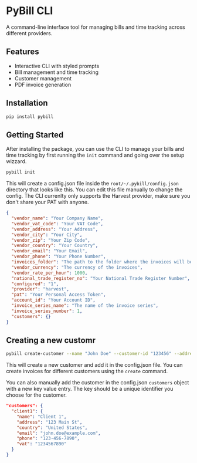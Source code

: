 # PyBill CLI

A command-line interface tool for managing bills and time tracking across different providers.

## Features

- Interactive CLI with styled prompts
- Bill management and time tracking
- Customer management
- PDF invoice generation

## Installation

```bash
pip install pybill
```

## Getting Started

After installing the package, you can use the CLI to manage your bills and time tracking by first running the `init` command and going over the setup wizzard.

```bash
pybill init
```

This will create a config.json file inside the `root/~/.pybill/config.json` directory that looks like this. You can edit this file manually to change the config. The CLI currenlty only supports the Harvest provider, make sure you don't share your PAT with anyone.

```json
{
  "vendor_name": "Your Company Name",
  "vendor_vat_code": "Your VAT Code",
  "vendor_address": "Your Address",
  "vendor_city": "Your City",
  "vendor_zip": "Your Zip Code",
  "vendor_country": "Your Country",
  "vendor_email": "Your Email",
  "vendor_phone": "Your Phone Number",
  "invoices_folder": "The path to the folder where the invoices will be saved",
  "vendor_currency": "The currency of the invoices",
  "vendor_rate_per_hour": 1000,
  "national_trade_register_no": "Your National Trade Register Number",
  "configured": "1",
  "provider": "harvest",
  "pat": "Your Personal Access Token",
  "account_id": "Your Account ID",
  "invoice_series_name": "The name of the invoice series",
  "invoice_series_number": 1,
  "customers": {}
}
```

## Creating a new customr

```bash
pybill create-customer --name "John Doe" --customer-id "123456" --address "123 Main St" --country "United States" --email "john.doe@example.com" --phone "123-456-7890" --vat "1234567890"
```

This will create a new customer and add it in the config.json file. You can create invoices for different customers using the `create` command.

You can also manually add the customer in the config.json `customers` object with a new key value entry. The key should be a unique identifier you choose for the customer.

```json
"customers": {
  "client1": {
    "name": "Client 1",
    "address": "123 Main St",
    "country": "United States",
    "email": "john.doe@example.com",
    "phone": "123-456-7890",
    "vat": "1234567890"
  }
}
```
